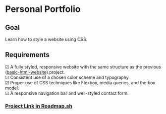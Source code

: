# Personal Portfolio

## Goal

Learn how to style a website using CSS.

## Requirements

☑ A fully styled, responsive website with the same structure as the previous ([basic-html-website](https://roadmap.sh/projects/basic-html-website)) project.  
☑ Consistent use of a chosen color scheme and typography.  
☑ Proper use of CSS techniques like Flexbox, media queries, and the box model.  
☑ A responsive navigation bar and well-styled contact form.  

### [Project Link in Roadmap.sh](https://roadmap.sh/projects/personal-portfolio)
